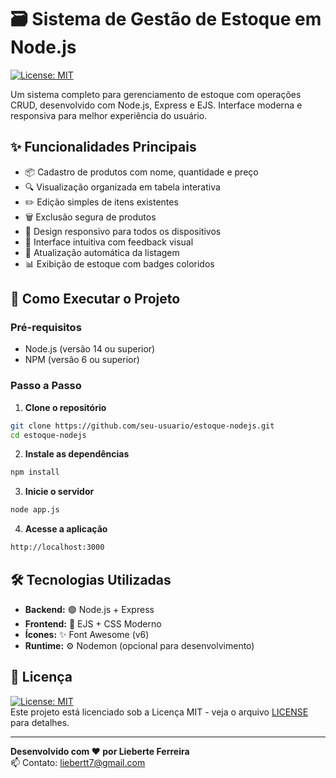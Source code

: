 # 🗃️ Sistema de Gestão de Estoque em Node.js

[![License: MIT](https://img.shields.io/badge/License-MIT-green.svg)](https://opensource.org/licenses/MIT)

Um sistema completo para gerenciamento de estoque com operações CRUD, desenvolvido com Node.js, Express e EJS. Interface moderna e responsiva para melhor experiência do usuário.

## ✨ Funcionalidades Principais
- 📦 Cadastro de produtos com nome, quantidade e preço
- 🔍 Visualização organizada em tabela interativa
- ✏️ Edição simples de itens existentes
- 🗑️ Exclusão segura de produtos
- 📱 Design responsivo para todos os dispositivos
- 🎨 Interface intuitiva com feedback visual
- 🔄 Atualização automática da listagem
- 📊 Exibição de estoque com badges coloridos

## 🚀 Como Executar o Projeto

### Pré-requisitos
- Node.js (versão 14 ou superior)
- NPM (versão 6 ou superior)

### Passo a Passo
1. **Clone o repositório**
```bash
git clone https://github.com/seu-usuario/estoque-nodejs.git
cd estoque-nodejs
```
2. **Instale as dependências**
```bash
npm install
```
3. **Inicie o servidor**
```bash
node app.js
```

4. **Acesse a aplicação**
```bash
http://localhost:3000
```

## 🛠️ Tecnologias Utilizadas

- **Backend:** 🟢 Node.js + Express  
- **Frontend:** 🎨 EJS + CSS Moderno  
- **Ícones:** ✨ Font Awesome (v6)  
- **Runtime:** ⚙️ Nodemon (opcional para desenvolvimento)

## 📄 Licença
[![License: MIT](https://img.shields.io/badge/License-MIT-yellow.svg)](https://opensource.org/licenses/MIT)  
Este projeto está licenciado sob a Licença MIT - veja o arquivo [LICENSE](LICENSE) para detalhes.

---

**Desenvolvido com ❤️ por Lieberte Ferreira**  
📫 Contato: [liebertt7@gmail.com](mailto:liebertt7@gmail.com)  






